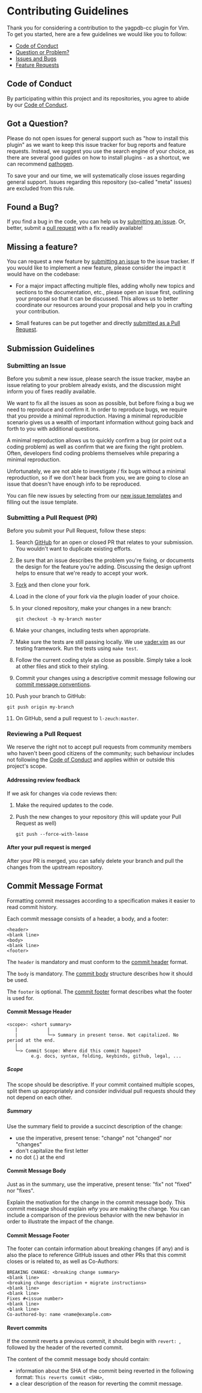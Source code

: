 # Contributing Guidelines

Thank you for considering a contribution to the yagpdb-cc plugin for Vim. To get you started, here are a few guidelines we would like you to follow:

* [Code of Conduct](#coc)
* [Question or Problem?](#question)
* [Issues and Bugs](#issue)
* [Feature Requests](#feature)

## <a name="coc"></a> Code of Conduct

By participating within this project and its repositories, you agree to abide by our [Code of Conduct](.github/CODE_OF_CONDUCT.md).

## <a name="question"></a> Got a Question?

Please do not open issues for general support such as "how to install this plugin" as we want to keep this issue tracker for bug reports and feature requests. Instead, we suggest you use the search engine of your choice, as there are several good guides on how to install plugins - as a shortcut, we can recommend [pathogen](https://github.com/tpope/vim-pathogen).

To save your and our  time, we will systematically close issues regarding general support. Issues regarding this repository (so-called "meta" issues) are excluded from this rule.

## <a name="issue"></a> Found a Bug?

If you find a bug in the code, you can help us by [submitting an issue](#submit-issue). Or, better, submit a [pull request](#submit-pr) with a fix readily available!

## <a name="feature"></a> Missing a feature?

You can request a new feature by [submitting an issue](#submit-issue) to the issue tracker. If you would like to implement a new feature, please consider the impact it would have on the codebase:

* For a major impact affecting multiple files, adding wholly new topics and sections to the documentation, etc., please open an issue first, outlining your proposal so that it can be discussed. This allows us to better coordinate our resources around your proposal and help you in crafting your contribution.

* Small features can be put together and directly [submitted as a Pull Request](#submit-pr).

## <a name="submit"></a> Submission Guidelines

### <a name="submit-issue"></a> Submitting an Issue

Before you submit a new issue, please search the issue tracker, maybe an issue relating to your problem already exists, and the discussion might inform you of fixes readily available.

We want to fix all the issues as soon as possible, but before fixing a bug we need to reproduce and confirm it.
In order to reproduce bugs, we require that you provide a minimal reproduction.
Having a minimal reproducible scenario gives us a wealth of important information without going back and forth to you with additional questions.

A minimal reproduction allows us to quickly confirm a bug (or point out a coding problem) as well as confirm that we are fixing the right problem.
Often, developers find coding problems themselves while preparing a minimal reproduction.

Unfortunately, we are not able to investigate / fix bugs without a minimal reproduction, so if we don't hear back from you, we are going to close an issue that doesn't have enough info to be reproduced.

You can file new issues by selecting from our [new issue templates](https://github.com/l-zeuch/yagpdb.vim/issues/new/choose) and filling out the issue template.

### <a name="submit-pr"></a> Submitting a Pull Request (PR)

Before you submit your Pull Request, follow these steps:

1. Search [GitHub](https://github.com/l-zeuch/yagpdb.vim/pulls) for an open or closed PR that relates to your submission.
   You wouldn't want to duplicate existing efforts.

2. Be sure that an issue describes the problem you're fixing, or documents the design for the feature you're adding.
   Discussing the design upfront helps to ensure that we're ready to accept your work.

3. [Fork](https://github.com/l-zeuch/yagpdb.vim/fork) and then clone your fork.

4. Load in the clone of your fork via the plugin loader of your choice.

5. In your cloned repository, make your changes in a new branch:

    ```shell
    git checkout -b my-branch master
    ```

6. Make your changes, including tests when appropriate.

7. Make sure the tests are still passing locally. We use [vader.vim](https:/github.com/junegunn/vader.vim) as our testing framework. Run the tests using `make test`.

8. Follow the current coding style as close as possible. Simply take a look at other files and stick to their styling.

9. Commit your changes using a descriptive commit message following our [commit message conventions](#commit).

10. Push your branch to GitHub:

   ```shell
   git push origin my-branch
   ```

11. On GitHub, send a pull request to `l-zeuch:master`.

### Reviewing a Pull Request

We reserve the right not to accept pull requests from community members who haven't been good citizens of the community; such behaviour includes not following the [Code of Conduct](.github/CODE_OF_CONDUCT.md) and applies within or outside this project's scope.

#### Addressing review feedback

If we ask for changes via code reviews then:

1. Make the required updates to the code.

2. Push the new changes to your repository (this will update your Pull Request as well)

   ```shell
   git push --force-with-lease
   ```

#### After your pull request is merged

After your PR is merged, you can safely delete your branch and pull the changes from the upstream repository.

## <a name="commit"></a> Commit Message Format

Formatting commit messages according to a specification makes it easier to read commit history.

Each commit message consists of a header, a body, and a footer:

```
<header>
<blank line>
<body>
<blank line>
<footer>
```

The `header` is mandatory and must conform to the [commit header](#commit-header) format.

The `body` is mandatory. The [commit body](#commit-body) structure describes how it should be used.

The `footer` is optional. The [commit footer](#commit-footer) format describes what the footer is used for.

#### <a name="commit-header"></a> Commit Message Header

```
<scope>: <short summary>
   |           |
   |           └─> Summary in present tense. Not capitalized. No period at the end.
   |
   └─> Commit Scope: Where did this commit happen?
         e.g. docs, syntax, folding, keybinds, github, legal, ...
```

##### Scope

The scope should be descriptive. If your commit contained multiple scopes, split them up appropriately and consider individual pull requests should they not depend on each other.

##### Summary

Use the summary field to provide a succinct description of the change:

* use the imperative, present tense: "change" not "changed" nor "changes"
* don't capitalize the first letter
* no dot (.) at the end

#### <a name="commit-body"></a> Commit Message Body

Just as in the summary, use the imperative, present tense: "fix" not "fixed" nor "fixes".

Explain the motivation for the change in the commit message body. This commit message should explain _why_ you are making the change.
You can include a comparison of the previous behavior with the new behavior in order to illustrate the impact of the change.

#### <a name="commit-footer"></a> Commit Message Footer

The footer can contain information about breaking changes (if any) and is also the place to reference GitHub issues and other PRs that this commit closes or is related to, as well as Co-Authors:

```
BREAKING CHANGE: <breaking change summary>
<blank line>
<breaking change description + migrate instructions>
<blank line>
<blank line>
Fixes #<issue number>
<blank line>
<blank line>
Co-authored-by: name <name@example.com>
```

#### Revert commits

If the commit reverts a previous commit, it should begin with `revert: `, followed by the header of the reverted commit.

The content of the commit message body should contain:

- information about the SHA of the commit being reverted in the following format: `This reverts commit <SHA>`,
- a clear description of the reason for reverting the commit message.
